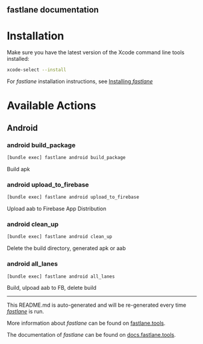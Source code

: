 fastlane documentation
----

# Installation

Make sure you have the latest version of the Xcode command line tools installed:

```sh
xcode-select --install
```

For _fastlane_ installation instructions, see [Installing _fastlane_](https://docs.fastlane.tools/#installing-fastlane)

# Available Actions

## Android

### android build_package

```sh
[bundle exec] fastlane android build_package
```

Build apk

### android upload_to_firebase

```sh
[bundle exec] fastlane android upload_to_firebase
```

Upload aab to Firebase App Distribution

### android clean_up

```sh
[bundle exec] fastlane android clean_up
```

Delete the build directory, generated apk or aab

### android all_lanes

```sh
[bundle exec] fastlane android all_lanes
```

Build, ulpoad aab to FB, delete build

----

This README.md is auto-generated and will be re-generated every time [_fastlane_](https://fastlane.tools) is run.

More information about _fastlane_ can be found on [fastlane.tools](https://fastlane.tools).

The documentation of _fastlane_ can be found on [docs.fastlane.tools](https://docs.fastlane.tools).
